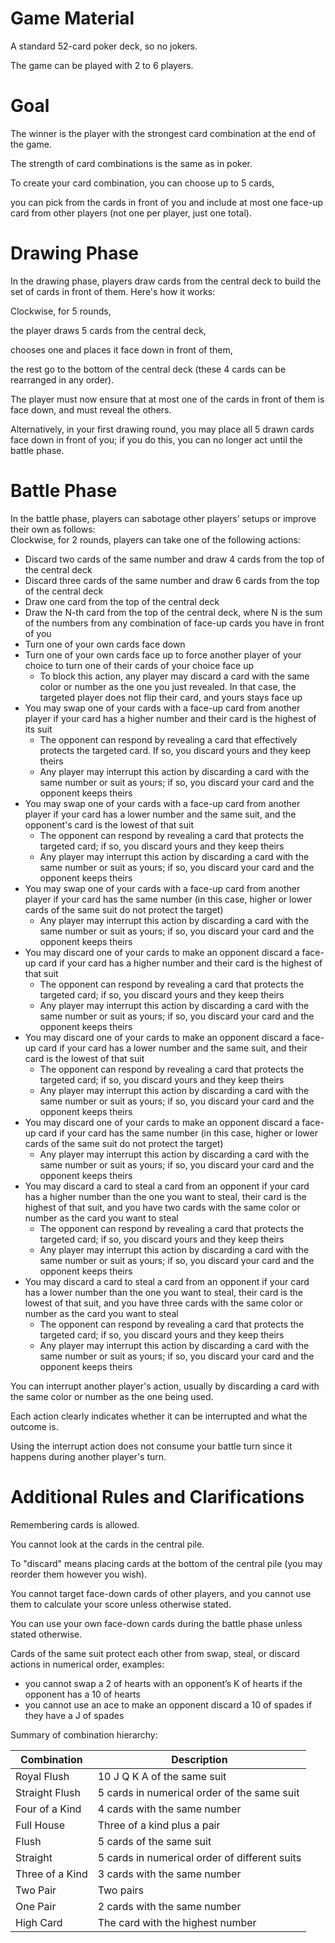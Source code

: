 # Game Material

A standard 52-card poker deck, so no jokers.

The game can be played with 2 to 6 players.

# Goal

The winner is the player with the strongest card combination at the end of the game.

The strength of card combinations is the same as in poker.

To create your card combination, you can choose up to 5 cards,

you can pick from the cards in front of you and include at most one face-up card from other players (not one per player, just one total).

# Drawing Phase

In the drawing phase, players draw cards from the central deck to build the set of cards in front of them. Here's how it works:

Clockwise, for 5 rounds,

the player draws 5 cards from the central deck,

chooses one and places it face down in front of them,

the rest go to the bottom of the central deck (these 4 cards can be rearranged in any order).

The player must now ensure that at most one of the cards in front of them is face down, and must reveal the others.

Alternatively, in your first drawing round, you may place all 5 drawn cards face down in front of you; if you do this, you can no longer act until the battle phase.

# Battle Phase

In the battle phase, players can sabotage other players’ setups or improve their own as follows:  
Clockwise, for 2 rounds, players can take one of the following actions:

- Discard two cards of the same number and draw 4 cards from the top of the central deck
- Discard three cards of the same number and draw 6 cards from the top of the central deck
- Draw one card from the top of the central deck
- Draw the N-th card from the top of the central deck, where N is the sum of the numbers from any combination of face-up cards you have in front of you
- Turn one of your own cards face down
- Turn one of your own cards face up to force another player of your choice to turn one of their cards of your choice face up
  - To block this action, any player may discard a card with the same color or number as the one you just revealed. In that case, the targeted player does not flip their card, and yours stays face up
- You may swap one of your cards with a face-up card from another player if your card has a higher number and their card is the highest of its suit
  - The opponent can respond by revealing a card that effectively protects the targeted card. If so, you discard yours and they keep theirs
  - Any player may interrupt this action by discarding a card with the same number or suit as yours; if so, you discard your card and the opponent keeps theirs
- You may swap one of your cards with a face-up card from another player if your card has a lower number and the same suit, and the opponent's card is the lowest of that suit
  - The opponent can respond by revealing a card that protects the targeted card; if so, you discard yours and they keep theirs
  - Any player may interrupt this action by discarding a card with the same number or suit as yours; if so, you discard your card and the opponent keeps theirs
- You may swap one of your cards with a face-up card from another player if your card has the same number (in this case, higher or lower cards of the same suit do not protect the target)
  - Any player may interrupt this action by discarding a card with the same number or suit as yours; if so, you discard your card and the opponent keeps theirs
- You may discard one of your cards to make an opponent discard a face-up card if your card has a higher number and their card is the highest of that suit
  - The opponent can respond by revealing a card that protects the targeted card; if so, you discard yours and they keep theirs
  - Any player may interrupt this action by discarding a card with the same number or suit as yours; if so, you discard your card and the opponent keeps theirs
- You may discard one of your cards to make an opponent discard a face-up card if your card has a lower number and the same suit, and their card is the lowest of that suit
  - The opponent can respond by revealing a card that protects the targeted card; if so, you discard yours and they keep theirs
  - Any player may interrupt this action by discarding a card with the same number or suit as yours; if so, you discard your card and the opponent keeps theirs
- You may discard one of your cards to make an opponent discard a face-up card if your card has the same number (in this case, higher or lower cards of the same suit do not protect the target)
  - Any player may interrupt this action by discarding a card with the same number or suit as yours; if so, you discard your card and the opponent keeps theirs
- You may discard a card to steal a card from an opponent if your card has a higher number than the one you want to steal, their card is the highest of that suit, and you have two cards with the same color or number as the card you want to steal
  - The opponent can respond by revealing a card that protects the targeted card; if so, you discard yours and they keep theirs
  - Any player may interrupt this action by discarding a card with the same number or suit as yours; if so, you discard your card and the opponent keeps theirs
- You may discard a card to steal a card from an opponent if your card has a lower number than the one you want to steal, their card is the lowest of that suit, and you have three cards with the same color or number as the card you want to steal
  - The opponent can respond by revealing a card that protects the targeted card; if so, you discard yours and they keep theirs
  - Any player may interrupt this action by discarding a card with the same number or suit as yours; if so, you discard your card and the opponent keeps theirs

You can interrupt another player's action, usually by discarding a card with the same color or number as the one being used.

Each action clearly indicates whether it can be interrupted and what the outcome is.

Using the interrupt action does not consume your battle turn since it happens during another player's turn.

# Additional Rules and Clarifications

Remembering cards is allowed.

You cannot look at the cards in the central pile.

To "discard" means placing cards at the bottom of the central pile (you may reorder them however you wish).

You cannot target face-down cards of other players, and you cannot use them to calculate your score unless otherwise stated.

You can use your own face-down cards during the battle phase unless stated otherwise.

Cards of the same suit protect each other from swap, steal, or discard actions in numerical order, examples:

- you cannot swap a 2 of hearts with an opponent’s K of hearts if the opponent has a 10 of hearts
- you cannot use an ace to make an opponent discard a 10 of spades if they have a J of spades

Summary of combination hierarchy:

| Combination     | Description                                   |
| --------------- | --------------------------------------------- |
| Royal Flush     | 10 J Q K A of the same suit                   |
| Straight Flush  | 5 cards in numerical order of the same suit   |
| Four of a Kind  | 4 cards with the same number                  |
| Full House      | Three of a kind plus a pair                   |
| Flush           | 5 cards of the same suit                      |
| Straight        | 5 cards in numerical order of different suits |
| Three of a Kind | 3 cards with the same number                  |
| Two Pair        | Two pairs                                     |
| One Pair        | 2 cards with the same number                  |
| High Card       | The card with the highest number              |
